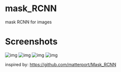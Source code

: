 # mask_RCNN
mask RCNN for images

# Screenshots

![img](https://raw.githubusercontent.com/spiyer99/mask_RCNN/master/download.png)
![img](https://raw.githubusercontent.com/spiyer99/mask_RCNN/master/download1.png)
![img](https://raw.githubusercontent.com/spiyer99/mask_RCNN/master/download2.png)
![img](https://raw.githubusercontent.com/spiyer99/mask_RCNN/master/download3.png)

inspired by: https://github.com/matterport/Mask_RCNN
